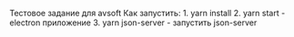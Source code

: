 <p>
  Тестовое задание для avsoft
  Как запустить: 
  1. yarn install
  2. yarn start - electron приложение
  3. yarn json-server - запустить json-server
</p>
